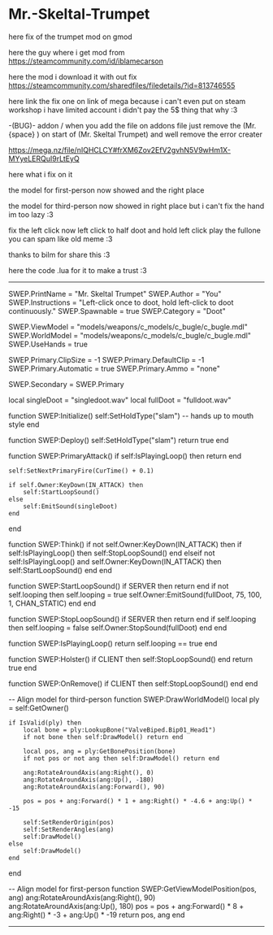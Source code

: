 # Mr.-Skeltal-Trumpet
here fix of the trumpet mod on gmod

here the guy where i get mod from https://steamcommunity.com/id/iblamecarson

here the mod i download it with out fix https://steamcommunity.com/sharedfiles/filedetails/?id=813746555

here link the fix one on link of mega because i can't even put on steam workshop i have limited account i didn't pay the 5$ thing that why :3

-(BUG)- addon / when you add the file on addons file just remove the (Mr.{space} ) on start of (Mr. Skeltal Trumpet) and well remove the error creater

https://mega.nz/file/nIQHCLCY#frXM6Zov2EfV2gvhN5V9wHm1X-MYyeLERQuI9rLtEyQ

here what i fix on it

the model for first-person now showed and the right place

the model for third-person now showed in right place but i can't fix the hand im too lazy :3

fix the left click now left click to half doot and hold left click play the fullone you can spam like old meme :3

thanks to bilm for share this :3

here the code .lua for it to make a trust :3

----------------------------------------------------------------------------------------------------------------------------------------

SWEP.PrintName = "Mr. Skeltal Trumpet"
SWEP.Author = "You"
SWEP.Instructions = "Left-click once to doot, hold left-click to doot continuously."
SWEP.Spawnable = true
SWEP.Category = "Doot"

SWEP.ViewModel = "models/weapons/c_models/c_bugle/c_bugle.mdl"
SWEP.WorldModel = "models/weapons/c_models/c_bugle/c_bugle.mdl"
SWEP.UseHands = true

SWEP.Primary.ClipSize = -1
SWEP.Primary.DefaultClip = -1
SWEP.Primary.Automatic = true
SWEP.Primary.Ammo = "none"

SWEP.Secondary = SWEP.Primary

local singleDoot = "singledoot.wav"
local fullDoot = "fulldoot.wav"

function SWEP:Initialize()
    self:SetHoldType("slam") -- hands up to mouth style
end

function SWEP:Deploy()
    self:SetHoldType("slam")
    return true
end

function SWEP:PrimaryAttack()
    if self:IsPlayingLoop() then return end

    self:SetNextPrimaryFire(CurTime() + 0.1)

    if self.Owner:KeyDown(IN_ATTACK) then
        self:StartLoopSound()
    else
        self:EmitSound(singleDoot)
    end
end

function SWEP:Think()
    if not self.Owner:KeyDown(IN_ATTACK) then
        if self:IsPlayingLoop() then
            self:StopLoopSound()
        end
    elseif not self:IsPlayingLoop() and self.Owner:KeyDown(IN_ATTACK) then
        self:StartLoopSound()
    end
end

function SWEP:StartLoopSound()
    if SERVER then return end
    if not self.looping then
        self.looping = true
        self.Owner:EmitSound(fullDoot, 75, 100, 1, CHAN_STATIC)
    end
end

function SWEP:StopLoopSound()
    if SERVER then return end
    if self.looping then
        self.looping = false
        self.Owner:StopSound(fullDoot)
    end
end

function SWEP:IsPlayingLoop()
    return self.looping == true
end

function SWEP:Holster()
    if CLIENT then self:StopLoopSound() end
    return true
end

function SWEP:OnRemove()
    if CLIENT then self:StopLoopSound() end
end

-- Align model for third-person
function SWEP:DrawWorldModel()
    local ply = self:GetOwner()

    if IsValid(ply) then
        local bone = ply:LookupBone("ValveBiped.Bip01_Head1")
        if not bone then self:DrawModel() return end

        local pos, ang = ply:GetBonePosition(bone)
        if not pos or not ang then self:DrawModel() return end

        ang:RotateAroundAxis(ang:Right(), 0)
        ang:RotateAroundAxis(ang:Up(), -180)
        ang:RotateAroundAxis(ang:Forward(), 90)

        pos = pos + ang:Forward() * 1 + ang:Right() * -4.6 + ang:Up() * -15

        self:SetRenderOrigin(pos)
        self:SetRenderAngles(ang)
        self:DrawModel()
    else
        self:DrawModel()
    end
end

-- Align model for first-person
function SWEP:GetViewModelPosition(pos, ang)
    ang:RotateAroundAxis(ang:Right(), 90)
    ang:RotateAroundAxis(ang:Up(), 180)
    pos = pos + ang:Forward() * 8 + ang:Right() * -3 + ang:Up() * -19
    return pos, ang
end

----------------------------------------------------------------------------------------------------------------------------------------
